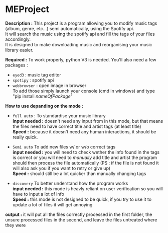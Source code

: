 # MEProject


**Description :** This project is a program allowing you to modify music tags (album, genre, etc...) semi automatically, using the Spotify api.  
It will search the music using the spotify api and fill the tags of your files accordingly.  
It is designed to make downloading music and reorganising your music library easier. 


**Required :** To work properly, python V3 is needed. You'll also need a few packages : 
* `eyed3` : music tag editor
* `spotipy` : spotify api
* `webbrowser` : open image in browser  
To add those simply launch your console (cmd in windows) and type "pip install _nameOfPackage_"  

**How to use depanding on the mode :**  
* `full auto` : To standardise your music library     
**input needed :** doesn't need any input from in this mode, but that means the files need to have correct title and artist tags (at least title)    
**Speed :** because it doesn't need any human interactions, it should be really quick. 

* `Semi auto` To add new files w/ or w/o correct tags  
**input needed :** you will need to check wether the info found in the tags is correct or you will need to _manually_ add title and artist the program should then process the file automatically
(PS : if the file is not found it will also ask you if you want to retry or give up)    
**Speed :** should still be a lot quicker than manually changing tags 


* `discovery` To better understand how the program works  
**input needed :** this mode is heavly reliant on user verification so you will have to input a lot of info  
**Speed :** this mode is not designed to be quick, if you try to use it to update a lot of files it will get annoying 

**output :** it will put all the files correctly processed in the first folder, the unsure processed files in the second, and leave the files untreated where they were


